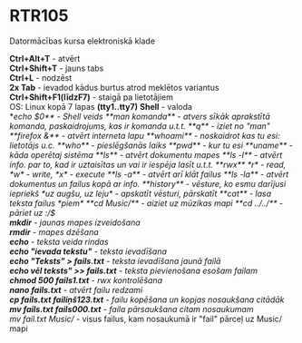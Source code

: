 # RTR105
Datormācības kursa elektroniskā klade  

**Ctrl+Alt+T** - atvērt  
**Ctrl+Shift+T** - jauns tabs  
**Ctrl+L** - nodzēst  
**2x Tab** - ievadod kādus burtus atrod meklētos variantus  
**Ctrl+Shift+F1(līdzF7)** - staigā pa lietotājiem  
OS: Linux kopā 7 lapas **(tty1..tty7)** 
**Shell** - valoda  
**echo $0** - Shell veids  
**man komanda** - atvers sīkāk aprakstītā komanda, paskaidrojums, kas ir komanda u.t.t.  
**q** - iziet no "man"  
**firefox &** - atvērt interneta lapu  
**whoami** - noskaidrot kas tu esi: lietotājs u.c.  
**who** - pieslēgšanās laiks  
**pwd** - kur tu esi  
**uname** - kāda operētaj sistēma
**ls** - atvērt dokumentu mapes  
**ls -l** - atvērt info. par to, kad ir uztaisītas un vai ir iespēja lasīt u.t.t.  
**rwx** *r* - read, *w* - write, *x* - execute  
**ls -a** - atvērt arī klāt failus  
**ls -la** - atvērt dokumentus un failus kopā ar info.  
**history** - vēsture, ko esmu darījusi iepriekš  
*uz augšu, uz leju* - apskatīt vēsturi, pārskatīt   
**cat** - lasa teksta failus  
*piem* **cd Music/** - aiziet uz mūzikas mapi  
**cd ../../** - pāriet uz :/$  
**mkdir** - jaunas mapes izveidošana  
**rmdir** - mapes dzēšana  
**echo** - teksta veida rindas  
**echo "ievada tekstu"** - teksta ievadīšana  
**echo "Teksts" > fails.txt** - teksta ievadīšana jaunā failā  
**echo vēl teksts" >> fails.txt** - teksta pievienošana esošam failam  
**chmod 500 fails1.txt** - *rwx* kontrolēšana  
**nano fails.txt** - atvērt failu redzami  
**cp fails.txt failiņš123.txt** - failu kopēšana un kopjas nosaukšana citādāk  
**mv fails.txt fails000.txt** - faila pārsaukšana citam nosaukumam  
**mv fail*.txt Music/** - visus failus, kam nosaukumā ir "fail" pārceļ uz Music/ mapi  

